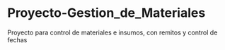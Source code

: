 # Proyecto-Gestion_de_Materiales
 Proyecto para control de materiales e insumos, con remitos y control de fechas

